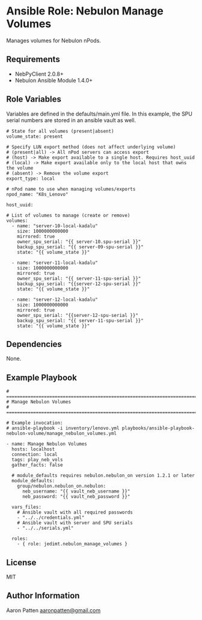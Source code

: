 Ansible Role: Nebulon Manage Volumes
=========

Manages volumes for Nebulon nPods.

Requirements
------------

- NebPyClient 2.0.8+
- Nebulon Ansible Module 1.4.0+

Role Variables
--------------

Variables are defined in the defaults/main.yml file. In this example, the SPU serial numbers are stored in an ansible vault as well.

    # State for all volumes (present|absent)
    volume_state: present

    # Specify LUN export method (does not affect underlying volume)
    # (present|all) -> All nPod servers can access export
    # (host) -> Make export available to a single host. Requires host_uuid
    # (local) -> Make export available only to the local host that owns the volume
    # (absent) -> Remove the volume export
    export_type: local

    # nPod name to use when managing volumes/exports
    npod_name: "K8s_Lenovo"

    host_uuid:

    # List of volumes to manage (create or remove)
    volumes:
      - name: "server-10-local-kadalu"
        size: 1000000000000
        mirrored: true
        owner_spu_serial: "{{ server-10.spu-serial }}"
        backup_spu_serial: "{{ server-09-spu-serial }}"
        state: "{{ volume_state }}"

      - name: "server-11-local-kadalu"
        size: 1000000000000
        mirrored: true
        owner_spu_serial: "{{ server-11-spu-serial }}"
        backup_spu_serial: "{{server-12-spu-serial }}"
        state: "{{ volume_state }}"

      - name: "server-12-local-kadalu"
        size: 1000000000000
        mirrored: true
        owner_spu_serial: "{{server-12-spu-serial }}"
        backup_spu_serial: "{{ server-11-spu-serial }}"
        state: "{{ volume_state }}"

Dependencies
------------

None.

Example Playbook
----------------

    # ===========================================================================
    # Manage Nebulon Volumes
    # ===========================================================================

    # Example invocation:
    # ansible-playbook -i inventory/lenovo.yml playbooks/ansible-playbook-nebulon-volume/manage_nebulon_volumes.yml

    - name: Manage Nebulon Volumes
      hosts: localhost
      connection: local
      tags: play_neb_vols
      gather_facts: false

      # module_defaults requires nebulon.nebulon_on version 1.2.1 or later
      module_defaults:
        group/nebulon.nebulon_on.nebulon:
          neb_username: "{{ vault_neb_username }}"
          neb_password: "{{ vault_neb_password }}"

      vars_files:
        # Ansible vault with all required passwords
        - "../../credentials.yml"
        # Ansible vault with server and SPU serials
        - "../../serials.yml"

      roles:
        - { role: jedimt.nebulon_manage_volumes }

License
-------

MIT

Author Information
------------------

Aaron Patten
aaronpatten@gmail.com
